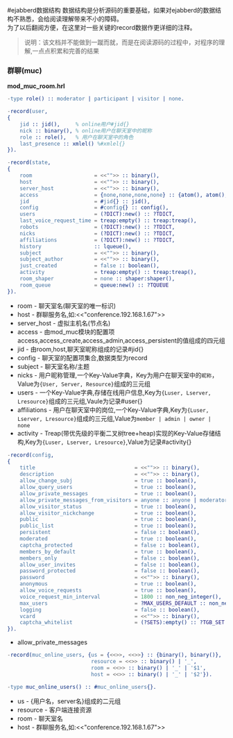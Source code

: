 #ejabberd数据结构
数据结构是分析源码的重要基础，如果对ejabberd的数据结构不熟悉，会给阅读理解带来不小的障碍。  
为了以后翻阅方便，在这里对一些关键的record数据作更详细的注释。

>说明：该文档并不能做到一蹴而就，而是在阅读源码的过程中，对程序的理解,一点点积累和完善的结果

### 群聊(muc)

**mod_muc_room.hrl**

```erlang
-type role() :: moderator | participant | visitor | none.

-record(user,
{
    jid :: jid(),     % online用户#jid{}
    nick :: binary(), % online用户在聊天室中的昵称
    role :: role(),   % 用户在聊天室中的角色
    last_presence :: xmlel() %#xmlel{}
}).

-record(state,
{
    room                    = <<"">> :: binary(),
    host                    = <<"">> :: binary(),
    server_host             = <<"">> :: binary(),
    access                  = {none,none,none,none} :: {atom(), atom(), atom(), atom()},
    jid                     = #jid{} :: jid(),
    config                  = #config{} :: config(),
    users                   = (?DICT):new() :: ?TDICT,
    last_voice_request_time = treap:empty() :: treap:treap(),
    robots                  = (?DICT):new() :: ?TDICT,
    nicks                   = (?DICT):new() :: ?TDICT,
    affiliations            = (?DICT):new() :: ?TDICT,
    history                 :: lqueue(),
    subject                 = <<"">> :: binary(),
    subject_author          = <<"">> :: binary(),
    just_created            = false :: boolean(),
    activity                = treap:empty() :: treap:treap(),
    room_shaper             = none :: shaper:shaper(),
    room_queue              = queue:new() :: ?TQUEUE
}).
```
* room - 聊天室名(聊天室的唯一标识)
* host - 群聊服务名,如:<<"conference.192.168.1.67">>
* server_host - 虚拟主机名(节点名)
* access - 由mod_muc模块的配置项access,access_create,access_admin,access_persistent的值组成的四元组
* jid - 由room,host,聊天室昵称组成的记录#jid{}
* config - 聊天室的配置项集合,数据类型为record
* subject - 聊天室名称/主题
* nicks - 用户昵称管理,一个Key-Value字典，Key为用户在聊天室中的`昵称`，Value为`{User, Server, Resource}`组成的三元组
* users - 一个Key-Value字典,存储在线用户信息,Key为`{Luser, Lserver, Lresource}`组成的三元组,Vaule为记录#user{}
* affiliations - 用户在聊天室中的岗位,一个Key-Value字典,Key为`{Luser, Lserver, Lresource}`组成的三元组,Value为`member | admin | owner | none`
* activity - Treap(带优先级的平衡二叉树tree+heap)实现的Key-Value存储结构,Key为`{Luser, Lserver, Lresource}`,Value为记录#activity{}

```erlang
-record(config,
{
    title                                = <<"">> :: binary(),
    description                          = <<"">> :: binary(),
    allow_change_subj                    = true :: boolean(),
    allow_query_users                    = true :: boolean(),
    allow_private_messages               = true :: boolean(),
    allow_private_messages_from_visitors = anyone :: anyone | moderators | nobody ,
    allow_visitor_status                 = true :: boolean(),
    allow_visitor_nickchange             = true :: boolean(),
    public                               = true :: boolean(),
    public_list                          = true :: boolean(),
    persistent                           = false :: boolean(),
    moderated                            = true :: boolean(),
    captcha_protected                    = false :: boolean(),
    members_by_default                   = true :: boolean(),
    members_only                         = false :: boolean(),
    allow_user_invites                   = false :: boolean(),
    password_protected                   = false :: boolean(),
    password                             = <<"">> :: binary(),
    anonymous                            = true :: boolean(),
    allow_voice_requests                 = true :: boolean(),
    voice_request_min_interval           = 1800 :: non_neg_integer(),
    max_users                            = ?MAX_USERS_DEFAULT :: non_neg_integer() | none,
    logging                              = false :: boolean(),
    vcard                                = <<"">> :: binary(),
    captcha_whitelist                    = (?SETS):empty() :: ?TGB_SET
}).
```

* allow_private_messages

```erlang
-record(muc_online_users, {us = {<<>>, <<>>} :: {binary(), binary()},
                           resource = <<>> :: binary() | '_',
                           room = <<>> :: binary() | '_' | '$1',
                           host = <<>> :: binary() | '_' | '$2'}).

-type muc_online_users() :: #muc_online_users{}.
```
* us - {用户名，server名}组成的二元组
* resource - 客户端连接资源
* room - 聊天室名
* host - 群聊服务名,如:<<"conference.192.168.1.67">>
